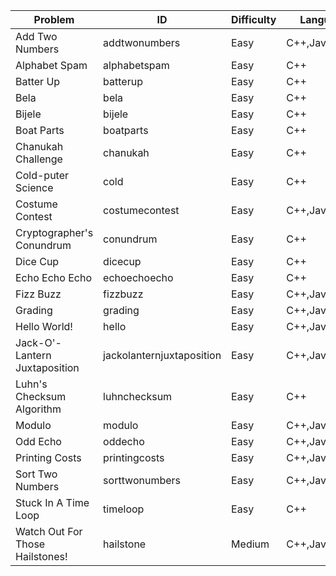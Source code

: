 Problem|ID|Difficulty|Languages
---|---|---|---
Add Two Numbers|addtwonumbers|Easy|C++,Java,Python
Alphabet Spam|alphabetspam|Easy|C++
Batter Up|batterup|Easy|C++
Bela|bela|Easy|C++
Bijele|bijele|Easy|C++
Boat Parts|boatparts|Easy|C++
Chanukah Challenge|chanukah|Easy|C++
Cold-puter Science|cold|Easy|C++
Costume Contest|costumecontest|Easy|C++,Java
Cryptographer's Conundrum|conundrum|Easy|C++
Dice Cup|dicecup|Easy|C++
Echo Echo Echo|echoechoecho|Easy|C++
Fizz Buzz|fizzbuzz|Easy|C++,Java
Grading|grading|Easy|C++,Java,Python
Hello World!|hello|Easy|C++,Java,Python
Jack-O'-Lantern Juxtaposition|jackolanternjuxtaposition|Easy|C++,Java,Python
Luhn's Checksum Algorithm|luhnchecksum|Easy|C++
Modulo|modulo|Easy|C++,Java,Python
Odd Echo|oddecho|Easy|C++,Java
Printing Costs|printingcosts|Easy|C++,Java
Sort Two Numbers|sorttwonumbers|Easy|C++,Java
Stuck In A Time Loop|timeloop|Easy|C++
Watch Out For Those Hailstones!|hailstone|Medium|C++,Java
